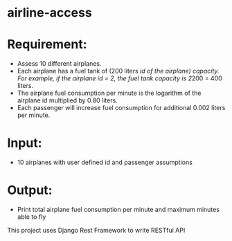 # airline-access

# Requirement:
- Assess 10 different airplanes.
- Each airplane has a fuel tank of (200 liters *id of the airplane) capacity. For example, if the airplane id = 2, the fuel tank capacity is 2*200 = 400 liters.
- The airplane fuel consumption per minute is the logarithm of the airplane id multiplied by 0.80 liters.
- Each passenger will increase fuel consumption for additional 0.002 liters per minute.

# Input:
- 10 airplanes with user defined id and passenger assumptions

# Output:
- Print total airplane fuel consumption per minute and maximum minutes able to fly

This project uses Django Rest Framework to write RESTful API
